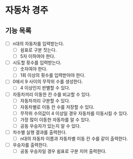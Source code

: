 # 자동차 경주

## 기능 목록

- [ ] n대의 자동차를 입력받는다.
    - [ ] 쉼표로 구분 짓는다.
    - [ ] 5자 이하여야 한다.
- [ ] 시도할 횟수를 입력받는다.
    - [ ] 숫자여야 한다.
    - [ ] 1회 이상의 횟수를 입력받아야 한다.
- [ ] 0에서 9 사이의 무작위 수를 생성한다.
    - [ ] 4 이상인지 판별할 수 있다.
- [ ] 자동차끼리 이동한 칸 수를 비교할 수 있다.
    - [ ] 자동차끼리 구분할 수 있다.
    - [ ] 자동차별로 이동 칸 수를 저장할 수 있다.
    - [ ] 무작위 수의값이 4 이상일 경우 자동차를 이동시킬 수 있다.
    - [ ] 가장 많이 이동한 자동차를 알 수 있다.
    - [ ] 공동 우승자가 있는지 알 수 있다.
- [ ] 차수별 실행 결과를 출력한다.
    - [ ] n대의 자동차 이름과 자동차별 이동 칸 수를 같이 출력한다.
- [ ] 우승자를 출력한다.
    - [ ] 공동 우승자일 경우 쉼표로 구분 지어 출력한다.